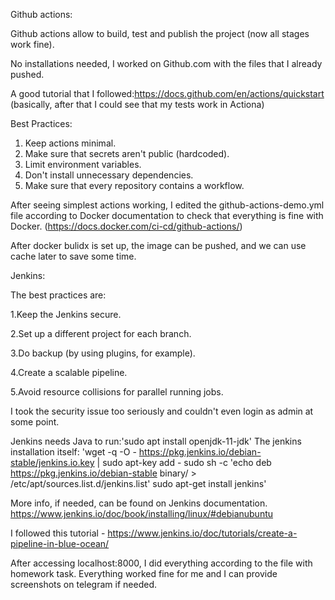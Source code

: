 Github actions:

Github actions allow to build, test and publish the project (now all stages work fine).

No installations needed, I worked on Github.com with the files that I already pushed. 

A good tutorial that I followed:https://docs.github.com/en/actions/quickstart (basically, after that I could see that my tests work in Actiona)

Best Practices:
1. Keep actions minimal.
2. Make sure that secrets aren't public (hardcoded).
3. Limit environment variables.
4. Don't install unnecessary dependencies.
5. Make sure that every repository contains a workflow.

After seeing simplest actions working, I edited the github-actions-demo.yml file according to Docker documentation to check that everything is fine with Docker. (https://docs.docker.com/ci-cd/github-actions/)

After docker bulidx is set up, the image can be pushed, and we can use cache later to save some time.

Jenkins:

The best practices are:

1.Keep the Jenkins secure.

2.Set up a different project for each branch.

3.Do backup (by using plugins, for example).

4.Create a scalable pipeline.

5.Avoid resource collisions for parallel running jobs.

I took the security issue too seriously and couldn't even login as admin at some point.

Jenkins needs Java to run:'sudo apt install openjdk-11-jdk'
The jenkins installation itself: 'wget -q -O - https://pkg.jenkins.io/debian-stable/jenkins.io.key | sudo apt-key add -
sudo sh -c 'echo deb https://pkg.jenkins.io/debian-stable binary/ > \
    /etc/apt/sources.list.d/jenkins.list'
sudo apt-get install jenkins' 

More info, if needed, can be found on Jenkins documentation. https://www.jenkins.io/doc/book/installing/linux/#debianubuntu

I followed this tutorial - https://www.jenkins.io/doc/tutorials/create-a-pipeline-in-blue-ocean/

After accessing localhost:8000, I did everything according to the file with homework task.
Everything worked fine for me and I can provide screenshots on telegram if needed.